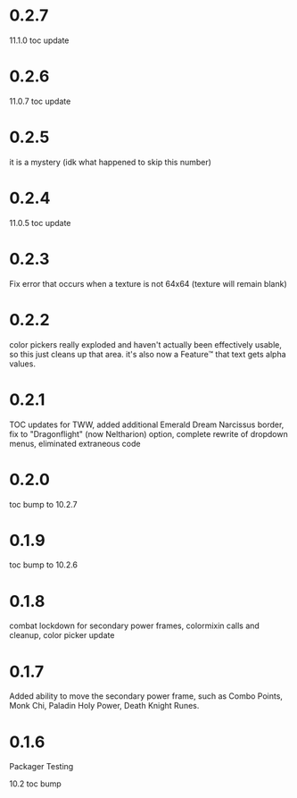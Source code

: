 # 0.2.7

11.1.0 toc update

# 0.2.6

11.0.7 toc update

# 0.2.5

it is a mystery (idk what happened to skip this number)

# 0.2.4

11.0.5 toc update

# 0.2.3

Fix error that occurs when a texture is not 64x64 (texture will remain blank)

# 0.2.2

color pickers really exploded and haven't actually been effectively usable, so this just cleans up that area. it's also now a Feature™️ that text gets alpha values.

# 0.2.1

TOC updates for TWW, added additional Emerald Dream Narcissus border, fix to "Dragonflight" (now Neltharion) option, complete rewrite of dropdown menus, eliminated extraneous code

# 0.2.0

toc bump to 10.2.7

# 0.1.9

toc bump to 10.2.6

# 0.1.8

combat lockdown for secondary power frames, colormixin calls and cleanup, color picker update

# 0.1.7

Added ability to move the secondary power frame, such as Combo Points, Monk Chi, Paladin Holy Power, Death Knight Runes.

# 0.1.6

Packager Testing

10.2 toc bump